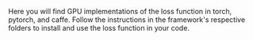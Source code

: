 Here you will find GPU implementations of the loss function in torch, pytorch, and caffe. 
Follow the instructions in the framework's respective folders to install and use the loss function in your code. 

